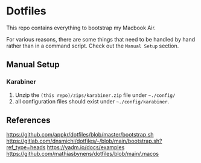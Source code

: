 # Dotfiles
This repo contains everything to bootstrap my Macbook Air.

For various reasons, there are some things that need to be handled by hand rather than in a command script. Check out the `Manual Setup` section.

## Manual Setup
### Karabiner
1. Unzip the `(this repo)/zips/karabiner.zip` file under `~./config/`
2. all configuration files should exist under `~./config/karabiner`.

## References 
https://github.com/appkr/dotfiles/blob/master/bootstrap.sh
https://gitlab.com/dnsmichi/dotfiles/-/blob/main/bootstrap.sh?ref_type=heads
https://yadm.io/docs/examples
https://github.com/mathiasbynens/dotfiles/blob/main/.macos